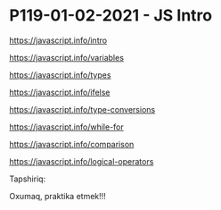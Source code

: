 # P119-01-02-2021 - JS Intro

https://javascript.info/intro

https://javascript.info/variables

https://javascript.info/types

https://javascript.info/ifelse

https://javascript.info/type-conversions

https://javascript.info/while-for

https://javascript.info/comparison

https://javascript.info/logical-operators

Tapshiriq:

Oxumaq, praktika etmek!!!

